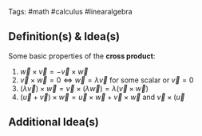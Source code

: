 Tags: #math #calculus #linearalgebra 
## Definition(s) & Idea(s)
Some basic properties of the **cross product**:
1. $\vec{w}\times\vec{v}=-\vec{v}\times\vec{w}$ 
2. $\vec{v}\times\vec{w}=0\iff \vec{w}=\lambda\vec{v}$  for some scalar or $\vec{v}=0$
3. $(\lambda\vec{v})\times\vec{w}=\vec{v}\times(\lambda\vec{w})=\lambda(\vec{v}\times\vec{w})$
4. $(\vec{u}+\vec{v})\times\vec{w}=\vec{u}\times\vec{w}+\vec{v}\times\vec{w}$  and  $\vec{v}\times(\vec{u}$ 
## Additional Idea(s)


